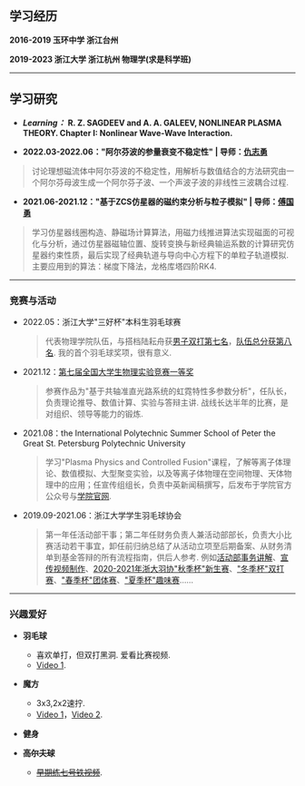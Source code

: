 
<!--You can use the [editor on GitHub](https://github.com/Kexun-S/skx.github.io/edit/gh-pages/index.md) to maintain and preview the content for your website in Markdown files.

Whenever you commit to this repository, GitHub Pages will run [Jekyll](https://jekyllrb.com/) to rebuild the pages in your site, from the content in your Markdown files.
-->

## 学习经历

**2016-2019 玉环中学 浙江台州**

**2019-2023 浙江大学 浙江杭州 物理学(求是科学班)**

***

## 学习研究

+ ***Learning：*** **R. Z. SAGDEEV and A. A. GALEEV, NONLINEAR PLASMA THEORY. Chapter I: Nonlinear Wave-Wave Interaction.**

+ **2022.03-2022.06："阿尔芬波的参量衰变不稳定性"  | 导师：[仇志勇](https://person.zju.edu.cn/zhiyong)**
> 讨论理想磁流体中阿尔芬波的不稳定性，用解析与数值结合的方法研究由一个阿尔芬母波生成一个阿尔芬子波、一个声波子波的非线性三波耦合过程.

+ **2021.06-2021.12："基于ZCS仿星器的磁约束分析与粒子模拟"  | 导师：[傅国勇](https://person.zju.edu.cn/gyfu)**
> 学习仿星器线圈构造、静磁场计算算法，用磁力线推进算法实现磁面的可视化与分析，通过仿星器磁轴位置、旋转变换与新经典输运系数的计算研究仿星器约束性质，最后实现了经典轨道与导向中心方程下的单粒子轨道模拟. 主要应用到的算法：梯度下降法，龙格库塔四阶RK4.

***

### 竞赛与活动

+ 2022.05：浙江大学"三好杯"本科生羽毛球赛  
  > 代表物理学院队伍，与搭档陆耘舟获[男子双打第七名](https://mp.weixin.qq.com/s/5MXqAAU2VfWMeZQtuuIeBQ)，[队伍总分获第八名](https://mp.weixin.qq.com/s/zANIu5eBpIxpdwD-kLp-HA). 我的首个羽毛球奖项，很有意义.

+ 2021.12：[第七届全国大学生物理实验竞赛一等奖](http://wlsycx.moocollege.com/)     
  > 参赛作品为"基于共轴准直光路系统的虹霓特性多参数分析"，任队长，负责理论推导、数值计算、实验与答辩主讲. 战线长达半年的比赛，是对组织、领导等能力的锻炼.

+ 2021.08：the International Polytechnic Summer School of Peter the Great St. Petersburg Polytechnic University  
  > 学习"Plasma Physics and Controlled Fusion"课程，了解等离子体理论、数值模拟、大型聚变实验，以及等离子体物理在空间物理、天体物理中的应用；任宣传组组长，负责中英新闻稿撰写，后发布于学院官方公众号与[学院官网](http://physics.zju.edu.cn/2021/0816/c39060a2415159/page.htm).

+ 2019.09-2021.06：浙江大学学生羽毛球协会  
  > 第一年任活动部干事；第二年任财务负责人兼活动部部长，负责大小比赛活动若干事宜，卸任前归纳总结了从活动立项至后期备案、从财务清单到基金答辩的所有流程指南，供后人参考.
  > 例如[活动部事务讲解](https://www.bilibili.com/video/BV1Uy4y167Zd?share_source=copy_web)、[宣传视频制作](https://www.bilibili.com/video/BV17K4y1Z7sd?share_source=copy_web)、[2020-2021年浙大羽协"秋季杯"新生赛](https://mp.weixin.qq.com/s/kiPYSukOzIjN3pML6V20Hw)、["冬季杯"双打赛](https://mp.weixin.qq.com/s/_CTKX8mlmw2uOPi7g53dpw)、["春季杯"团体赛](https://mp.weixin.qq.com/s/QLGGSuIXNk4uKIioCXunfg)、["夏季杯"趣味赛](https://mp.weixin.qq.com/s/DXT_I5EfFoJR3V0Rbb-Icg)……

***

### 兴趣爱好

+ **羽毛球**  
  - 喜欢单打，但双打黑洞. 爱看比赛视频.
  - [Video 1](https://www.bilibili.com/video/BV1br4y1v7Mf?share_source=copy_web).

+ **魔方**  
  - 3x3,2x2速拧.
  - [Video 1](https://www.bilibili.com/video/BV1Up4y1D7bq?share_source=copy_web)，[Video 2](https://www.bilibili.com/video/BV1yK411n7LW?share_source=copy_web).

+ **健身**

+ ~~**高尔夫球**~~
  - ~~[早期练七号铁视频](https://www.bilibili.com/video/BV1Dv411r7ji?share_source=copy_web)~~.

<!--
```markdown
Syntax highlighted code block

# Header 1
## Header 2
### Header 3

- Bulleted
- List

1. Numbered
2. List

**Bold** and _Italic_ and `Code` text

[Link](url) and ![Image](src)
```
-->
<!--
For more details see [Basic writing and formatting syntax](https://docs.github.com/en/github/writing-on-github/getting-started-with-writing-and-formatting-on-github/basic-writing-and-formatting-syntax).

### Jekyll Themes

Your Pages site will use the layout and styles from the Jekyll theme you have selected in your [repository settings](https://github.com/Kexun-S/skx.github.io/settings/pages). The name of this theme is saved in the Jekyll `_config.yml` configuration file.

### Support or Contact

Having trouble with Pages? Check out our [documentation](https://docs.github.com/categories/github-pages-basics/) or [contact support](https://support.github.com/contact) and we’ll help you sort it out.
-->
